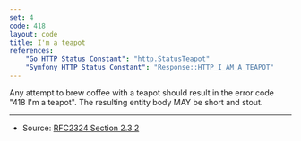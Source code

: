 ```yaml
---
set: 4
code: 418
layout: code
title: I'm a teapot
references:
    "Go HTTP Status Constant": "http.StatusTeapot"
    "Symfony HTTP Status Constant": "Response::HTTP_I_AM_A_TEAPOT"
---
```


Any attempt to brew coffee with a teapot should result in the error code
"418 I'm a teapot". The resulting entity body MAY be short and stout.

---

* Source: [RFC2324 Section 2.3.2][1]

[1]: <{{site.rfcUrl}}/rfc2324#section-2.3.2>
